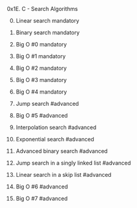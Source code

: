 0x1E. C - Search Algorithms

0. Linear search mandatory
1. Binary search mandatory
2. Big O #0 mandatory
3. Big O #1 mandatory
4. Big O #2 mandatory
5. Big O #3 mandatory
6. Big O #4 mandatory

7. Jump search #advanced
8. Big O #5 #advanced
9. Interpolation search #advanced
10. Exponential search #advanced
11. Advanced binary search #advanced
12. Jump search in a singly linked list #advanced
13. Linear search in a skip list #advanced
14. Big O #6 #advanced
15. Big O #7 #advanced